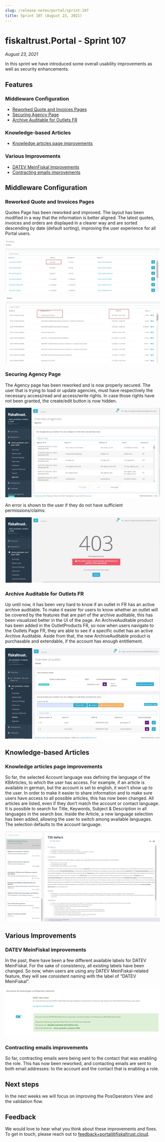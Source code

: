 ```yaml
---
slug: /release-notes/portal/sprint-107
title: Sprint 107 (August 23, 2021)
---
```


# fiskaltrust.Portal - Sprint 107
_August 23, 2021_

In this sprint we have introduced some overall usability improvements as well as security enhancements.

## Features

### Middleware Configuration

- [Reworked Quote and Invoices Pages](#reworked-quote-and-invoices-pages)
- [Securing Agency Page](#securing-agency-page)
- [Archive Auditable for Outlets FR](#archive-auditable-for-outlets-fr)

### Knowledge-based Articles

- [Knowledge articles page improvements](#knowledge-articles-page-improvements)

### Various Improvements

- [DATEV MeinFiskal Improvements](#datev-meinfiskal-improvements)
- [Contracting emails improvements](#contracting-emails-improvements)

## Middleware Configuration

### Reworked Quote and Invoices Pages

Quotes Page has been reworked and improved. The layout has been modified in a way that the information is better aligned. The latest quotes, invoices and orders are displayed in a clearer way and are sorted descending by date (default sorting), improving the user experience for all Portal users. 

![invoices](images/sprint-107/invoices.png)

![quotes](images/sprint-107/quotes.png)

### Securing Agency Page

The Agency page has been reworked and is now properly secured. The user that is trying to load or update agencies, must have respectively the necessary access/read and access/write rights. In case those rights have not been granted, the create/edit button is now hidden. 

![agencies-overview2.](images/sprint-107/agencies-overview2.png)

An error is shown to the user if they do not have sufficient permissions/claims:

![agencies-error](images/sprint-107/agencies-error.png)

### Archive Auditable for Outlets FR
 
Up until now, it has been very hard to know if an outlet in FR has an active archive auditable. To make it easier for users to know whether an outlet will be covered by the features that are part of the archive auditable, this has been visualized better in the UI of the page. An ArchiveAuditable product has been added in the OutletProducts FR, so now when users navigate to the Outlets Page FR, they are able to see if a specific outlet has an active Archive Auditable. Aside from that, the new ArchiveAuditable product is purchasable and extendable, if the account has enough entitlement.

![archiveauditable](images/sprint-107/archiveauditable.png)

## Knowledge-based Articles

### Knowledge articles page improvements

So far, the selected Account language was defining the language of the KBArticles, to which the user has access. For example, if an article is available in german, but the account is set to english, it won't show up to the user.
In order to make it easier to share information and to make sure users have access to all possible articles, this has now been changed. All articles are listed, even if they don’t match the account or contact language. It is possible to search for Title, Keywords, Subject & Description in all languages in the search box. Inside the Article, a new language selection has been added, allowing the user to switch among available languages. The selection defaults to the account language.

![kbarticle-language](images/sprint-107/kbarticle-language.png)
 
## Various Improvements

### DATEV MeinFiskal improvements

In the past, there have been a few different available labels for DATEV MeinFiskal. For the sake of consistency, all existing labels have been changed. So now, when users are using any DATEV MeinFiskal-related feature, they will see consistent naming with the label of “DATEV MeinFiskal”.

![DATEVmeinfiskal](images/sprint-107/DATEVmeinfiskal.png)

### Contracting emails improvements
 
So far, contracting emails were being sent to the contact that was enabling the role. This has now been reworked, and contacting emails are sent to both email addresses: to the account and the contact that is enabling a role.

## Next steps
In the next weeks we will focus on improving the PosOperators View and the validation flow.

## Feedback
We would love to hear what you think about these improvements and fixes. To get in touch, please reach out to [feedback+portal@fiskaltrust.cloud](mailto:feedback+portal@fiskaltrust.cloud).

